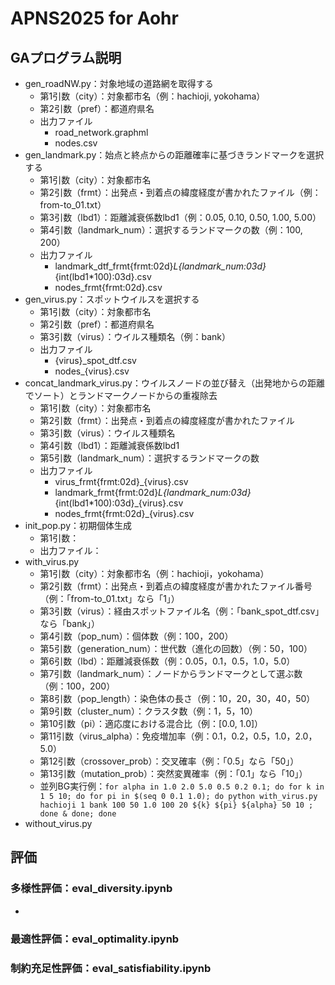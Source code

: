 # APNS2025 for Aohr


## GAプログラム説明
* gen_roadNW.py：対象地域の道路網を取得する
  * 第1引数（city）：対象都市名（例：hachioji, yokohama）
  * 第2引数（pref）：都道府県名
  * 出力ファイル
    * road_network.graphml
    * nodes.csv
* gen_landmark.py：始点と終点からの距離確率に基づきランドマークを選択する
  * 第1引数（city）：対象都市名
  * 第2引数（frmt）：出発点・到着点の緯度経度が書かれたファイル（例：from-to_01.txt）
  * 第3引数（lbd1）：距離減衰係数lbd1（例：0.05, 0.10, 0.50, 1.00, 5.00）
  * 第4引数（landmark_num）：選択するランドマークの数（例：100, 200）
  * 出力ファイル
    * landmark_dtf_frmt{frmt:02d}_L{landmark_num:03d}_{int(lbd1*100):03d}.csv
    * nodes_frmt{frmt:02d}.csv
* gen_virus.py：スポットウイルスを選択する
  * 第1引数（city）：対象都市名
  * 第2引数（pref）：都道府県名
  * 第3引数（virus）：ウイルス種類名（例：bank）
  * 出力ファイル
    * {virus}_spot_dtf.csv
    * nodes_{virus}.csv
* concat_landmark_virus.py：ウイルスノードの並び替え（出発地からの距離でソート）とランドマークノードからの重複除去
  * 第1引数（city）：対象都市名
  * 第2引数（frmt）：出発点・到着点の緯度経度が書かれたファイル
  * 第3引数（virus）：ウイルス種類名
  * 第4引数（lbd1）：距離減衰係数lbd1
  * 第5引数（landmark_num）：選択するランドマークの数
  * 出力ファイル
    * virus_frmt{frmt:02d}_{virus}.csv
    * landmark_frmt{frmt:02d}_L{landmark_num:03d}_{int(lbd1*100):03d}_{virus}.csv
    * nodes_frmt{frmt:02d}_{virus}.csv
* init_pop.py：初期個体生成
  * 第1引数：
  * 出力ファイル：
* with_virus.py
  * 第1引数（city）：対象都市名（例：hachioji，yokohama）
  * 第2引数（frmt）：出発点・到着点の緯度経度が書かれたファイル番号（例：「from-to_01.txt」なら「1」）
  * 第3引数（virus）：経由スポットファイル名（例：「bank_spot_dtf.csv」なら「bank」）
  * 第4引数（pop_num）：個体数（例：100，200）
  * 第5引数（generation_num）：世代数（進化の回数）（例：50，100）
  * 第6引数（lbd）：距離減衰係数（例：0.05，0.1，0.5，1.0，5.0）
  * 第7引数（landmark_num）：ノードからランドマークとして選ぶ数（例：100，200）
  * 第8引数（pop_length）：染色体の長さ（例：10，20，30，40，50）
  * 第9引数（cluster_num）：クラスタ数（例：1，5，10）
  * 第10引数（pi）：適応度における混合比（例：[0.0, 1.0]）
  * 第11引数（virus_alpha）：免疫増加率（例：0.1，0.2，0.5，1.0，2.0，5.0）
  * 第12引数（crossover_prob）：交叉確率（例：「0.5」なら「50」）
  * 第13引数（mutation_prob）：突然変異確率（例：「0.1」なら「10」）
  * 並列BG実行例：`for alpha in 1.0 2.0 5.0 0.5 0.2 0.1; do for k in 1 5 10; do for pi in $(seq 0 0.1 1.0); do python with_virus.py hachioji 1 bank 100 50 1.0 100 20 ${k} ${pi} ${alpha} 50 10 ; done & done; done`
* without_virus.py



## 評価
### 多様性評価：eval_diversity.ipynb
* 
### 最適性評価：eval_optimality.ipynb
### 制約充足性評価：eval_satisfiability.ipynb